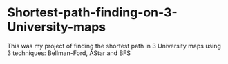 # Shortest-path-finding-on-3-University-maps
This was my project of finding the shortest path in 3 University maps using 3 techniques: Bellman-Ford, AStar and BFS
